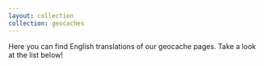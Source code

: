 ```yaml
---
layout: collection
collection: geocaches
---
```


Here you can find English translations of our geocache pages. Take a look at the list below!